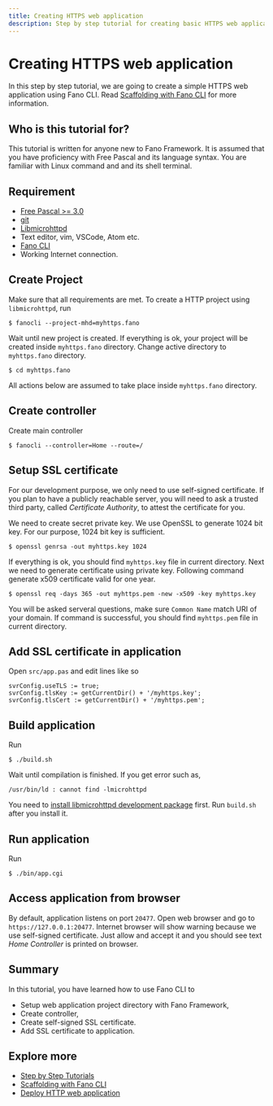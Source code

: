```yaml
---
title: Creating HTTPS web application
description: Step by step tutorial for creating basic HTTPS web application
---
```


<h1 class="major">Creating HTTPS web application</h1>

In this step by step tutorial, we are going to create a simple HTTPS web application using Fano CLI. Read [Scaffolding with Fano CLI](/scaffolding-with-fano-cli) for more information.

## Who is this tutorial for?

This tutorial is written for anyone new to Fano Framework. It is assumed that you have proficiency with Free Pascal and its language syntax. You are familiar with  Linux command and and its shell terminal.

## Requirement

- [Free Pascal >= 3.0](https://www.freepascal.org)
- [git](https://git-scm.com/)
- [Libmicrohttpd](https://www.gnu.org/software/libmicrohttpd)
- Text editor, vim, VSCode, Atom etc.
- [Fano CLI](https://github.com/fanoframework/fano-cli)
- Working Internet connection.

## Create Project

Make sure that all requirements are met. To create a HTTP project using `libmicrohttpd`, run

```
$ fanocli --project-mhd=myhttps.fano
```

Wait until new project is created. If everything is ok, your project will be created inside `myhttps.fano` directory. Change active directory to `myhttps.fano` directory.

```
$ cd myhttps.fano
```

All actions below are assumed to take place inside `myhttps.fano` directory.

## Create controller

Create main controller

```
$ fanocli --controller=Home --route=/
```
## Setup SSL certificate
For our development purpose, we only need to use self-signed certificate. If you plan to have a publicly reachable server, you will need to ask a trusted third party, called *Certificate Authority*, to attest the certificate for you.

We need to create secret private key. We use OpenSSL to generate 1024 bit key. For our purpose, 1024 bit key is sufficient.

```
$ openssl genrsa -out myhttps.key 1024
```

If everything is ok, you should find `myhttps.key` file in current directory. Next we need to generate certificate using private key. Following command generate x509 certificate valid for one year.

```
$ openssl req -days 365 -out myhttps.pem -new -x509 -key myhttps.key
```
You will be asked serveral questions, make sure `Common Name` match URI of your domain.
If command is successful, you should find `myhttps.pem` file in current directory.

## Add SSL certificate in application

Open `src/app.pas` and edit lines like so

```
svrConfig.useTLS := true;
svrConfig.tlsKey := getCurrentDir() + '/myhttps.key';
svrConfig.tlsCert := getCurrentDir() + '/myhttps.pem';
```
## Build application

Run

```
$ ./build.sh
```

Wait until compilation is finished. If you get error such as,

```
/usr/bin/ld : cannot find -lmicrohttpd
```

You need to [install libmicrohttpd development package](/known-issues#missing-libmicrohttpd-development-package) first. Run `build.sh` after you install it.

## Run application

Run

```
$ ./bin/app.cgi
```

## Access application from browser

By default, application listens on port `20477`. Open web browser and go to `https://127.0.0.1:20477`. Internet browser will show warning because we use self-signed certificate. Just allow and accept it and you should see text *Home Controller* is printed on browser.

## Summary

In this tutorial, you have learned how to use Fano CLI to

- Setup web application project directory with Fano Framework,
- Create controller,
- Create self-signed SSL certificate.
- Add SSL certificate to application.

## Explore more

- [Step by Step Tutorials](/tutorials)
- [Scaffolding with Fano CLI](/scaffolding-with-fano-cli)
- [Deploy HTTP web application](/deployment/standalone-web-server)

